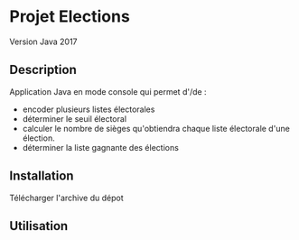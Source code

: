 # Projet Elections
Version Java 2017

## Description
Application Java en mode console qui permet d'/de :

* encoder plusieurs listes électorales
* déterminer le seuil électoral
* calculer le nombre de sièges qu'obtiendra chaque liste électorale d'une élection.
* déterminer la liste gagnante des élections

## Installation
 Télécharger l'archive du dépot

## Utilisation

